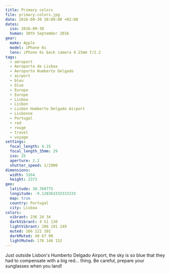 ```yaml
---
title: Primary colors
file: primary-colors.jpg
date: 2016-09-30 10:09:00 +02:00
dates:
  iso: 2016-09-30
  human: 30th September 2016
gear:
  make: Apple
  model: iPhone 6s
  lens: iPhone 6s back camera 4.15mm f/2.2
tags:
  - aéroport
  - Aeroporto de Lisboa
  - Aeroporto Humberto Delgado
  - airport
  - bleu
  - blue
  - Europa
  - Europe
  - Lisboa
  - Lisbon
  - Lisbon Humberto Delgado Airport
  - Lisbonne
  - Portugal
  - red
  - rouge
  - travel
  - voyage
settings:
  focal_length: 4.15
  focal_length_35mm: 29
  iso: 25
  aperture: 2.2
  shutter_speed: 1/1900
dimensions:
  width: 3164
  height: 2373
geo:
  latitude: 38.768775
  longitude: -9.128363333333333
  map: true
  country: Portugal
  city: Lisboa
colors:
  vibrant: 236 24 34
  darkVibrant: 4 51 130
  lightVibrant: 206 191 149
  muted: 166 122 101
  darkMuted: 40 67 90
  lightMuted: 178 146 152
---
```


Just outside Lisbon's Humberto Delgado Airport, the sky is so blue that they had to compensate with a big red… thing.  Be careful, prepare your sunglasses when you land!
